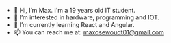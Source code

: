 - 👋 Hi, I’m Max. I'm a 19 years old IT student.
- 👀 I’m interested in hardware, programming and IOT.
- 🌱 I’m currently learning React and Angular.
- 📫 You can reach me at: maxosewoudt01@gmail.com
